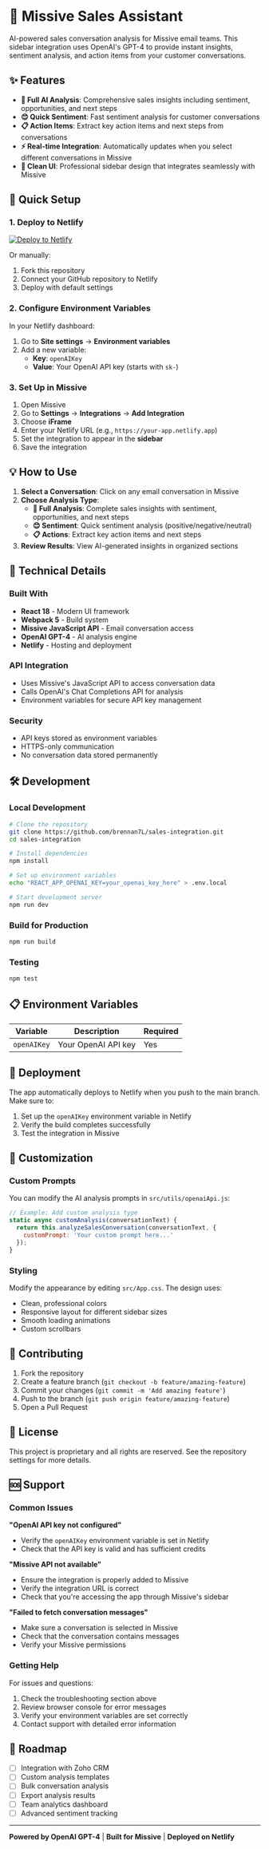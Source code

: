 # 🚀 Missive Sales Assistant

AI-powered sales conversation analysis for Missive email teams. This sidebar integration uses OpenAI's GPT-4 to provide instant insights, sentiment analysis, and action items from your customer conversations.

## ✨ Features

- **🤖 Full AI Analysis**: Comprehensive sales insights including sentiment, opportunities, and next steps
- **😊 Quick Sentiment**: Fast sentiment analysis for customer conversations  
- **📋 Action Items**: Extract key action items and next steps from conversations
- **⚡ Real-time Integration**: Automatically updates when you select different conversations in Missive
- **🎨 Clean UI**: Professional sidebar design that integrates seamlessly with Missive

## 🚀 Quick Setup

### 1. Deploy to Netlify

[![Deploy to Netlify](https://www.netlify.com/img/deploy/button.svg)](https://app.netlify.com/start/deploy?repository=https://github.com/brennan7L/sales-integration)

Or manually:
1. Fork this repository
2. Connect your GitHub repository to Netlify
3. Deploy with default settings

### 2. Configure Environment Variables

In your Netlify dashboard:
1. Go to **Site settings** → **Environment variables**
2. Add a new variable:
   - **Key**: `openAIKey`
   - **Value**: Your OpenAI API key (starts with `sk-`)

### 3. Set Up in Missive

1. Open Missive
2. Go to **Settings** → **Integrations** → **Add Integration**
3. Choose **iFrame**
4. Enter your Netlify URL (e.g., `https://your-app.netlify.app`)
5. Set the integration to appear in the **sidebar**
6. Save the integration

## 💡 How to Use

1. **Select a Conversation**: Click on any email conversation in Missive
2. **Choose Analysis Type**:
   - **🤖 Full Analysis**: Complete sales insights with sentiment, opportunities, and next steps
   - **😊 Sentiment**: Quick sentiment analysis (positive/negative/neutral)
   - **📋 Actions**: Extract key action items and next steps
3. **Review Results**: View AI-generated insights in organized sections

## 🔧 Technical Details

### Built With
- **React 18** - Modern UI framework
- **Webpack 5** - Build system
- **Missive JavaScript API** - Email conversation access
- **OpenAI GPT-4** - AI analysis engine
- **Netlify** - Hosting and deployment

### API Integration
- Uses Missive's JavaScript API to access conversation data
- Calls OpenAI's Chat Completions API for analysis
- Environment variables for secure API key management

### Security
- API keys stored as environment variables
- HTTPS-only communication
- No conversation data stored permanently

## 🛠️ Development

### Local Development
```bash
# Clone the repository
git clone https://github.com/brennan7L/sales-integration.git
cd sales-integration

# Install dependencies
npm install

# Set up environment variables
echo "REACT_APP_OPENAI_KEY=your_openai_key_here" > .env.local

# Start development server
npm run dev
```

### Build for Production
```bash
npm run build
```

### Testing
```bash
npm test
```

## 📋 Environment Variables

| Variable | Description | Required |
|----------|-------------|----------|
| `openAIKey` | Your OpenAI API key | Yes |

## 🔄 Deployment

The app automatically deploys to Netlify when you push to the main branch. Make sure to:

1. Set up the `openAIKey` environment variable in Netlify
2. Verify the build completes successfully
3. Test the integration in Missive

## 🎯 Customization

### Custom Prompts
You can modify the AI analysis prompts in `src/utils/openaiApi.js`:

```javascript
// Example: Add custom analysis type
static async customAnalysis(conversationText) {
  return this.analyzeSalesConversation(conversationText, {
    customPrompt: 'Your custom prompt here...'
  });
}
```

### Styling
Modify the appearance by editing `src/App.css`. The design uses:
- Clean, professional colors
- Responsive layout for different sidebar sizes
- Smooth loading animations
- Custom scrollbars

## 🤝 Contributing

1. Fork the repository
2. Create a feature branch (`git checkout -b feature/amazing-feature`)
3. Commit your changes (`git commit -m 'Add amazing feature'`)
4. Push to the branch (`git push origin feature/amazing-feature`)
5. Open a Pull Request

## 📝 License

This project is proprietary and all rights are reserved. See the repository settings for more details.

## 🆘 Support

### Common Issues

**"OpenAI API key not configured"**
- Verify the `openAIKey` environment variable is set in Netlify
- Check that the API key is valid and has sufficient credits

**"Missive API not available"**
- Ensure the integration is properly added to Missive
- Verify the integration URL is correct
- Check that you're accessing the app through Missive's sidebar

**"Failed to fetch conversation messages"**
- Make sure a conversation is selected in Missive
- Check that the conversation contains messages
- Verify your Missive permissions

### Getting Help

For issues and questions:
1. Check the troubleshooting section above
2. Review browser console for error messages
3. Verify your environment variables are set correctly
4. Contact support with detailed error information

## 🔮 Roadmap

- [ ] Integration with Zoho CRM
- [ ] Custom analysis templates
- [ ] Bulk conversation analysis
- [ ] Export analysis results
- [ ] Team analytics dashboard
- [ ] Advanced sentiment tracking

---

**Powered by OpenAI GPT-4** | **Built for Missive** | **Deployed on Netlify** 